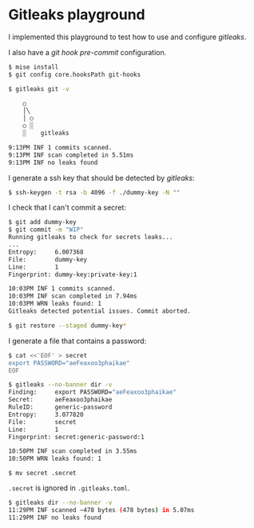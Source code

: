 # Gitleaks playground

I implemented this playground to test how to use and configure *gitleaks*.

I also have a *git hook* *pre-commit* configuration.

```sh
$ mise install
$ git config core.hooksPath git-hooks
```

```sh
$ gitleaks git -v

    ○
    │╲
    │ ○
    ○ ░
    ░    gitleaks

9:13PM INF 1 commits scanned.
9:13PM INF scan completed in 5.51ms
9:13PM INF no leaks found
```

I generate a ssh key that should be detected by *gitleaks*:

```sh
$ ssh-keygen -t rsa -b 4096 -f ./dummy-key -N ""
```

I check that I can't commit a secret:

```sh
$ git add dummy-key
$ git commit -m "WIP"
Running gitleaks to check for secrets leaks...
...
Entropy:     6.007368
File:        dummy-key
Line:        1
Fingerprint: dummy-key:private-key:1

10:03PM INF 1 commits scanned.
10:03PM INF scan completed in 7.94ms
10:03PM WRN leaks found: 1
Gitleaks detected potential issues. Commit aborted.
```

```sh
$ git restore --staged dummy-key*
```

I generate a file that contains a password:

```sh
$ cat <<'EOF' > secret
export PASSWORD="aeFeaxoo3phaikae"
EOF
```

```sh
$ gitleaks --no-banner dir -v
Finding:     export PASSWORD="aeFeaxoo3phaikae"
Secret:      aeFeaxoo3phaikae
RuleID:      generic-password
Entropy:     3.077820
File:        secret
Line:        1
Fingerprint: secret:generic-password:1

10:50PM INF scan completed in 3.55ms
10:50PM WRN leaks found: 1
```

```
$ mv secret .secret
```

`.secret` is ignored in `.gitleaks.toml`.

```sh
$ gitleaks dir --no-banner -v
11:29PM INF scanned ~478 bytes (478 bytes) in 5.07ms
11:29PM INF no leaks found
```

